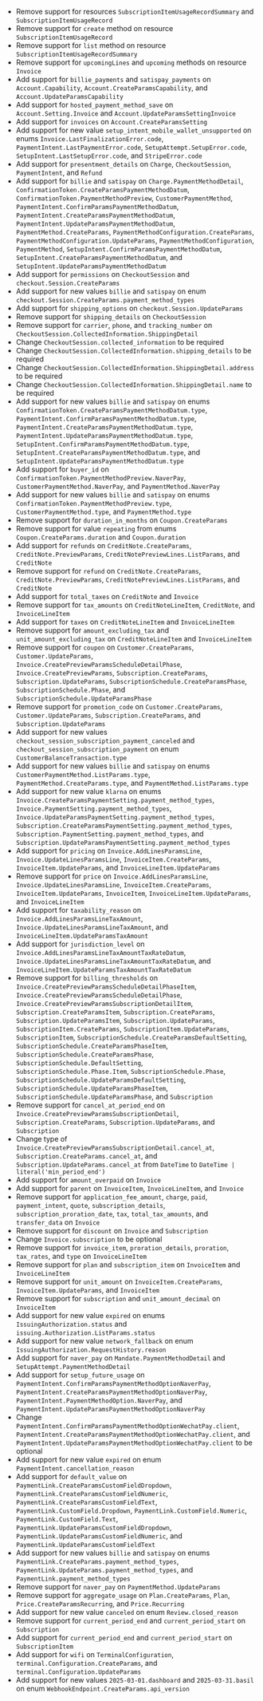 * Remove support for resources `SubscriptionItemUsageRecordSummary` and `SubscriptionItemUsageRecord`
* Remove support for `create` method on resource `SubscriptionItemUsageRecord`
* Remove support for `list` method on resource `SubscriptionItemUsageRecordSummary`
* Remove support for `upcomingLines` and `upcoming` methods on resource `Invoice`
* Add support for `billie_payments` and `satispay_payments` on `Account.Capability`, `Account.CreateParamsCapability`, and `Account.UpdateParamsCapability`
* Add support for `hosted_payment_method_save` on `Account.Setting.Invoice` and `Account.UpdateParamsSettingInvoice`
* Add support for `invoices` on `Account.CreateParamsSetting`
* Add support for new value `setup_intent_mobile_wallet_unsupported` on enums `Invoice.LastFinalizationError.code`, `PaymentIntent.LastPaymentError.code`, `SetupAttempt.SetupError.code`, `SetupIntent.LastSetupError.code`, and `StripeError.code`
* Add support for `presentment_details` on `Charge`, `CheckoutSession`, `PaymentIntent`, and `Refund`
* Add support for `billie` and `satispay` on `Charge.PaymentMethodDetail`, `ConfirmationToken.CreateParamsPaymentMethodDatum`, `ConfirmationToken.PaymentMethodPreview`, `CustomerPaymentMethod`, `PaymentIntent.ConfirmParamsPaymentMethodDatum`, `PaymentIntent.CreateParamsPaymentMethodDatum`, `PaymentIntent.UpdateParamsPaymentMethodDatum`, `PaymentMethod.CreateParams`, `PaymentMethodConfiguration.CreateParams`, `PaymentMethodConfiguration.UpdateParams`, `PaymentMethodConfiguration`, `PaymentMethod`, `SetupIntent.ConfirmParamsPaymentMethodDatum`, `SetupIntent.CreateParamsPaymentMethodDatum`, and `SetupIntent.UpdateParamsPaymentMethodDatum`
* Add support for `permissions` on `CheckoutSession` and `checkout.Session.CreateParams`
* Add support for new values `billie` and `satispay` on enum `checkout.Session.CreateParams.payment_method_types`
* Add support for `shipping_options` on `checkout.Session.UpdateParams`
* Remove support for `shipping_details` on `CheckoutSession`
* Remove support for `carrier`, `phone`, and `tracking_number` on `CheckoutSession.CollectedInformation.ShippingDetail`
* Change `CheckoutSession.collected_information` to be required
* Change `CheckoutSession.CollectedInformation.shipping_details` to be required
* Change `CheckoutSession.CollectedInformation.ShippingDetail.address` to be required
* Change `CheckoutSession.CollectedInformation.ShippingDetail.name` to be required
* Add support for new values `billie` and `satispay` on enums `ConfirmationToken.CreateParamsPaymentMethodDatum.type`, `PaymentIntent.ConfirmParamsPaymentMethodDatum.type`, `PaymentIntent.CreateParamsPaymentMethodDatum.type`, `PaymentIntent.UpdateParamsPaymentMethodDatum.type`, `SetupIntent.ConfirmParamsPaymentMethodDatum.type`, `SetupIntent.CreateParamsPaymentMethodDatum.type`, and `SetupIntent.UpdateParamsPaymentMethodDatum.type`
* Add support for `buyer_id` on `ConfirmationToken.PaymentMethodPreview.NaverPay`, `CustomerPaymentMethod.NaverPay`, and `PaymentMethod.NaverPay`
* Add support for new values `billie` and `satispay` on enums `ConfirmationToken.PaymentMethodPreview.type`, `CustomerPaymentMethod.type`, and `PaymentMethod.type`
* Remove support for `duration_in_months` on `Coupon.CreateParams`
* Remove support for value `repeating` from enums `Coupon.CreateParams.duration` and `Coupon.duration`
* Add support for `refunds` on `CreditNote.CreateParams`, `CreditNote.PreviewParams`, `CreditNotePreviewLines.ListParams`, and `CreditNote`
* Remove support for `refund` on `CreditNote.CreateParams`, `CreditNote.PreviewParams`, `CreditNotePreviewLines.ListParams`, and `CreditNote`
* Add support for `total_taxes` on `CreditNote` and `Invoice`
* Remove support for `tax_amounts` on `CreditNoteLineItem`, `CreditNote`, and `InvoiceLineItem`
* Add support for `taxes` on `CreditNoteLineItem` and `InvoiceLineItem`
* Remove support for `amount_excluding_tax` and `unit_amount_excluding_tax` on `CreditNoteLineItem` and `InvoiceLineItem`
* Remove support for `coupon` on `Customer.CreateParams`, `Customer.UpdateParams`, `Invoice.CreatePreviewParamsScheduleDetailPhase`, `Invoice.CreatePreviewParams`, `Subscription.CreateParams`, `Subscription.UpdateParams`, `SubscriptionSchedule.CreateParamsPhase`, `SubscriptionSchedule.Phase`, and `SubscriptionSchedule.UpdateParamsPhase`
* Remove support for `promotion_code` on `Customer.CreateParams`, `Customer.UpdateParams`, `Subscription.CreateParams`, and `Subscription.UpdateParams`
* Add support for new values `checkout_session_subscription_payment_canceled` and `checkout_session_subscription_payment` on enum `CustomerBalanceTransaction.type`
* Add support for new values `billie` and `satispay` on enums `CustomerPaymentMethod.ListParams.type`, `PaymentMethod.CreateParams.type`, and `PaymentMethod.ListParams.type`
* Add support for new value `klarna` on enums `Invoice.CreateParamsPaymentSetting.payment_method_types`, `Invoice.PaymentSetting.payment_method_types`, `Invoice.UpdateParamsPaymentSetting.payment_method_types`, `Subscription.CreateParamsPaymentSetting.payment_method_types`, `Subscription.PaymentSetting.payment_method_types`, and `Subscription.UpdateParamsPaymentSetting.payment_method_types`
* Add support for `pricing` on `Invoice.AddLinesParamsLine`, `Invoice.UpdateLinesParamsLine`, `InvoiceItem.CreateParams`, `InvoiceItem.UpdateParams`, and `InvoiceLineItem.UpdateParams`
* Remove support for `price` on `Invoice.AddLinesParamsLine`, `Invoice.UpdateLinesParamsLine`, `InvoiceItem.CreateParams`, `InvoiceItem.UpdateParams`, `InvoiceItem`, `InvoiceLineItem.UpdateParams`, and `InvoiceLineItem`
* Add support for `taxability_reason` on `Invoice.AddLinesParamsLineTaxAmount`, `Invoice.UpdateLinesParamsLineTaxAmount`, and `InvoiceLineItem.UpdateParamsTaxAmount`
* Add support for `jurisdiction_level` on `Invoice.AddLinesParamsLineTaxAmountTaxRateDatum`, `Invoice.UpdateLinesParamsLineTaxAmountTaxRateDatum`, and `InvoiceLineItem.UpdateParamsTaxAmountTaxRateDatum`
* Remove support for `billing_thresholds` on `Invoice.CreatePreviewParamsScheduleDetailPhaseItem`, `Invoice.CreatePreviewParamsScheduleDetailPhase`, `Invoice.CreatePreviewParamsSubscriptionDetailItem`, `Subscription.CreateParamsItem`, `Subscription.CreateParams`, `Subscription.UpdateParamsItem`, `Subscription.UpdateParams`, `SubscriptionItem.CreateParams`, `SubscriptionItem.UpdateParams`, `SubscriptionItem`, `SubscriptionSchedule.CreateParamsDefaultSetting`, `SubscriptionSchedule.CreateParamsPhaseItem`, `SubscriptionSchedule.CreateParamsPhase`, `SubscriptionSchedule.DefaultSetting`, `SubscriptionSchedule.Phase.Item`, `SubscriptionSchedule.Phase`, `SubscriptionSchedule.UpdateParamsDefaultSetting`, `SubscriptionSchedule.UpdateParamsPhaseItem`, `SubscriptionSchedule.UpdateParamsPhase`, and `Subscription`
* Remove support for `cancel_at_period_end` on `Invoice.CreatePreviewParamsSubscriptionDetail`, `Subscription.CreateParams`, `Subscription.UpdateParams`, and `Subscription`
* Change type of `Invoice.CreatePreviewParamsSubscriptionDetail.cancel_at`, `Subscription.CreateParams.cancel_at`, and `Subscription.UpdateParams.cancel_at` from `DateTime` to `DateTime | literal('min_period_end')`
* Add support for `amount_overpaid` on `Invoice`
* Add support for `parent` on `InvoiceItem`, `InvoiceLineItem`, and `Invoice`
* Remove support for `application_fee_amount`, `charge`, `paid`, `payment_intent`, `quote`, `subscription_details`, `subscription_proration_date`, `tax`, `total_tax_amounts`, and `transfer_data` on `Invoice`
* Remove support for `discount` on `Invoice` and `Subscription`
* Change `Invoice.subscription` to be optional
* Remove support for `invoice_item`, `proration_details`, `proration`, `tax_rates`, and `type` on `InvoiceLineItem`
* Remove support for `plan` and `subscription_item` on `InvoiceItem` and `InvoiceLineItem`
* Remove support for `unit_amount` on `InvoiceItem.CreateParams`, `InvoiceItem.UpdateParams`, and `InvoiceItem`
* Remove support for `subscription` and `unit_amount_decimal` on `InvoiceItem`
* Add support for new value `expired` on enums `IssuingAuthorization.status` and `issuing.Authorization.ListParams.status`
* Add support for new value `network_fallback` on enum `IssuingAuthorization.RequestHistory.reason`
* Add support for `naver_pay` on `Mandate.PaymentMethodDetail` and `SetupAttempt.PaymentMethodDetail`
* Add support for `setup_future_usage` on `PaymentIntent.ConfirmParamsPaymentMethodOptionNaverPay`, `PaymentIntent.CreateParamsPaymentMethodOptionNaverPay`, `PaymentIntent.PaymentMethodOption.NaverPay`, and `PaymentIntent.UpdateParamsPaymentMethodOptionNaverPay`
* Change `PaymentIntent.ConfirmParamsPaymentMethodOptionWechatPay.client`, `PaymentIntent.CreateParamsPaymentMethodOptionWechatPay.client`, and `PaymentIntent.UpdateParamsPaymentMethodOptionWechatPay.client` to be optional
* Add support for new value `expired` on enum `PaymentIntent.cancellation_reason`
* Add support for `default_value` on `PaymentLink.CreateParamsCustomFieldDropdown`, `PaymentLink.CreateParamsCustomFieldNumeric`, `PaymentLink.CreateParamsCustomFieldText`, `PaymentLink.CustomField.Dropdown`, `PaymentLink.CustomField.Numeric`, `PaymentLink.CustomField.Text`, `PaymentLink.UpdateParamsCustomFieldDropdown`, `PaymentLink.UpdateParamsCustomFieldNumeric`, and `PaymentLink.UpdateParamsCustomFieldText`
* Add support for new values `billie` and `satispay` on enums `PaymentLink.CreateParams.payment_method_types`, `PaymentLink.UpdateParams.payment_method_types`, and `PaymentLink.payment_method_types`
* Remove support for `naver_pay` on `PaymentMethod.UpdateParams`
* Remove support for `aggregate_usage` on `Plan.CreateParams`, `Plan`, `Price.CreateParamsRecurring`, and `Price.Recurring`
* Add support for new value `canceled` on enum `Review.closed_reason`
* Remove support for `current_period_end` and `current_period_start` on `Subscription`
* Add support for `current_period_end` and `current_period_start` on `SubscriptionItem`
* Add support for `wifi` on `TerminalConfiguration`, `terminal.Configuration.CreateParams`, and `terminal.Configuration.UpdateParams`
* Add support for new values `2025-03-01.dashboard` and `2025-03-31.basil` on enum `WebhookEndpoint.CreateParams.api_version`